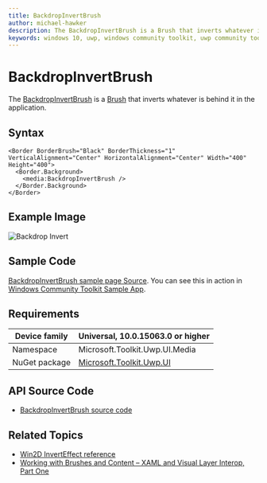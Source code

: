 ```yaml
---
title: BackdropInvertBrush
author: michael-hawker
description: The BackdropInvertBrush is a Brush that inverts whatever is behind it in the application.
keywords: windows 10, uwp, windows community toolkit, uwp community toolkit, uwp toolkit, brush, backdrop, invert
---
```


# BackdropInvertBrush

The [BackdropInvertBrush](https://docs.microsoft.com/dotnet/api/microsoft.toolkit.uwp.ui.media.backdropinvertbrush) is a [Brush](https://docs.microsoft.com/uwp/api/windows.ui.xaml.media.brush) that inverts whatever is behind it in the application.

## Syntax

```xaml
<Border BorderBrush="Black" BorderThickness="1" VerticalAlignment="Center" HorizontalAlignment="Center" Width="400" Height="400">
  <Border.Background>
    <media:BackdropInvertBrush />
  </Border.Background>
</Border>
```

## Example Image

![Backdrop Invert](../resources/images/Brushes/BackdropInvert.jpg "Backdrop Invert")

## Sample Code

[BackdropInvertBrush sample page Source](https://github.com/Microsoft/WindowsCommunityToolkit//tree/master/Microsoft.Toolkit.Uwp.SampleApp/SamplePages/BackdropInvertBrush). You can see this in action in [Windows Community Toolkit Sample App](https://www.microsoft.com/store/apps/9NBLGGH4TLCQ).

## Requirements

| Device family | Universal, 10.0.15063.0 or higher |
| --- | --- |
| Namespace | Microsoft.Toolkit.Uwp.UI.Media |
| NuGet package | [Microsoft.Toolkit.Uwp.UI](https://www.nuget.org/packages/Microsoft.Toolkit.Uwp.UI/) |

## API Source Code

- [BackdropInvertBrush source code](https://github.com/Microsoft/WindowsCommunityToolkit//blob/master/Microsoft.Toolkit.Uwp/Media/BackdropInvertBrush.cs)

## Related Topics

- [Win2D InvertEffect reference](http://microsoft.github.io/Win2D/html/T_Microsoft_Graphics_Canvas_Effects_InvertEffect.htm)
- [Working with Brushes and Content – XAML and Visual Layer Interop, Part One](https://blogs.windows.com/buildingapps/2017/07/18/working-brushes-content-xaml-visual-layer-interop-part-one/#c57zf3bW4ylLlSvJ.97)
